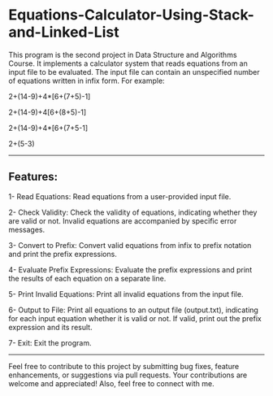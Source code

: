 # Equations-Calculator-Using-Stack-and-Linked-List

This program is the second project in Data Structure and Algorithms Course. It implements a calculator system that reads equations from an input file to be evaluated. The input file can contain an unspecified number of equations written in infix form. For example:

2+(14-9)+4*[6+(7+5)-1]

2+(14-9)+4[6+(8+5)-1]  

2+(14-9)+4*[6+(7+5-1] 

2+(5-3)

****
Features:
---
1- Read Equations: Read equations from a user-provided input file.

2- Check Validity: Check the validity of equations, indicating whether they are valid or not. Invalid equations are accompanied by specific error messages.

3- Convert to Prefix: Convert valid equations from infix to prefix notation and print the prefix expressions.

4- Evaluate Prefix Expressions: Evaluate the prefix expressions and print the results of each equation on a separate line.

5- Print Invalid Equations: Print all invalid equations from the input file.

6- Output to File: Print all equations to an output file (output.txt), indicating for each input equation whether it is valid or not. If valid, print out the prefix expression and its result.

7- Exit: Exit the program.
***
Feel free to contribute to this project by submitting bug fixes, feature enhancements, or suggestions via pull requests. Your contributions are welcome and appreciated! Also, feel free to connect with me.
